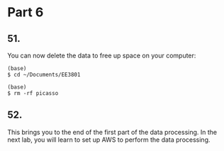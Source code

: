 # Part 6

## 51.
You can now delete the data to free up space on your computer:

```shell
(base) 
$ cd ~/Documents/EE3801

(base) 
$ rm -rf picasso
```

## 52.
This brings you to the end of the first part of the data processing. In the next lab, you will learn to set up AWS to perform the data processing.